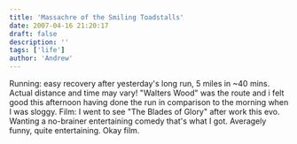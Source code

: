 ```yaml
---
title: 'Massachre of the Smiling Toadstalls'
date: 2007-04-16 21:20:17
draft: false
description: ''
tags: ['life']
author: 'Andrew'
---
```


Running: easy recovery after yesterday's long run, 5 miles in ~40 mins. Actual distance and time may vary! "Walters Wood" was the route and i felt good this afternoon having done the run in comparison to the morning when I was sloggy. Film: I went to see "The Blades of Glory" after work this evo. Wanting a no-brainer entertaining comedy that's what I got. Averagely funny, quite entertaining. Okay film.
